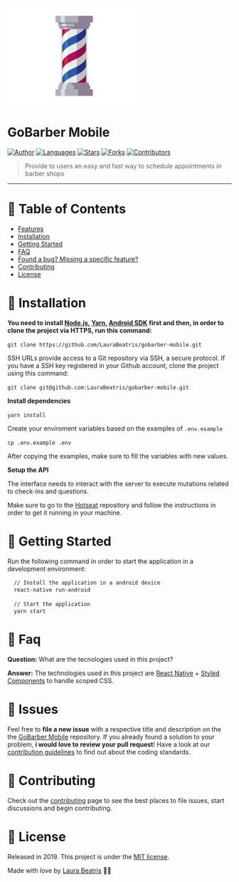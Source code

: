 <p align="left">
   <img src=".github/logo-docs.gif" width="300"/>
</p>

# GoBarber Mobile


[![Author](https://img.shields.io/badge/author-LauraBeatris-AD1256?style=flat-square)](https://github.com/LauraBeatris)
[![Languages](https://img.shields.io/github/languages/count/LauraBeatris/gobarber-mobile?color=%23AD1256&style=flat-square)](#)
[![Stars](https://img.shields.io/github/stars/LauraBeatris/gobarber-mobile?color=AD1256&style=flat-square)](https://github.com/LauraBeatris/gobarber-mobile/stargazers)
[![Forks](https://img.shields.io/github/forks/LauraBeatris/gobarber-mobile?color=%23AD1256&style=flat-square)](https://github.com/LauraBeatris/gobarber-mobile/network/members)
[![Contributors](https://img.shields.io/github/contributors/LauraBeatris/gobarber-mobile?color=AD1256&style=flat-square)](https://github.com/LauraBeatris/gobarber-mobile/graphs/contributors)

> Provide to users an easy and fast way to schedule appointments in barber shops

---

# :pushpin: Table of Contents

* [Features](#rocket-features)
* [Installation](#construction_worker-installation)
* [Getting Started](#runner-getting-started)
* [FAQ](#postbox-faq)
* [Found a bug? Missing a specific feature?](#bug-issues)
* [Contributing](#tada-contributing)
* [License](#closed_book-license)

# :construction_worker: Installation

**You need to install [Node.js](https://nodejs.org/en/download/), [Yarn](https://yarnpkg.com/), [Android SDK](https://medium.com/surabayadev/setting-up-react-native-android-without-android-studio-35a496e1dfa3) first and then, in order to clone the project via HTTPS, run this command:**

```git clone https://github.com/LauraBeatris/gobarber-mobile.git```

SSH URLs provide access to a Git repository via SSH, a secure protocol. If you have a SSH key registered in your Github account, clone the project using this command:

```git clone git@github.com:LauraBeatris/gobarber-mobile.git```

**Install dependencies**

```yarn install```

Create your enviroment variables based on the examples of ```.env.example```

```cp .env.example .env```

After copying the examples, make sure to fill the variables with new values.

**Setup the API**

The interface needs to interact with the server to execute mutations related to check-ins and questions.

Make sure to go to the [Hotseat](https://github.com/LauraBeatris/hotseat) repository and follow the instructions in order to get it running in your machine.

# :runner: Getting Started

Run the following command in order to start the application in a development environment:

```
  // Install the application in a android device
  react-native run-android

  // Start the application
  yarn start
```

# :postbox: Faq

**Question:** What are the tecnologies used in this project?

**Answer:** The technologies used in this project are [React Native](https://reactnative.dev/) + [Styled Components](https://styled-components.com/) to handle scoped CSS.

# :bug: Issues

Feel free to **file a new issue** with a respective title and description on the the [GoBarber Mobile](https://github.com/LauraBeatris/gobarber-mobile/issues) repository. If you already found a solution to your problem, **i would love to review your pull request**! Have a look at our [contribution guidelines](https://github.com/LauraBeatris/gobarber-mobile/blob/master/CONTRIBUTING.md) to find out about the coding standards.

# :tada: Contributing

Check out the [contributing](https://github.com/LauraBeatris/gobarber-mobile/blob/master/CONTRIBUTING.md) page to see the best places to file issues, start discussions and begin contributing.

# :closed_book: License

Released in 2019.
This project is under the [MIT license](https://github.com/LauraBeatris/gobarber-mobile/master/LICENSE).

Made with love by [Laura Beatris](https://github.com/LauraBeatris) 💜🚀
